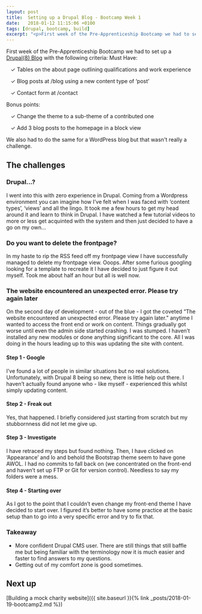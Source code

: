 ```yaml
---
layout: post
title:  Setting up a Drupal Blog - Bootcamp Week 1
date:   2018-01-12 11:15:06 +0100
tags: [drupal, bootcamp, build]
excerpt: "<p>First week of the Pre-Apprenticeship Bootcamp we had to set up a Drupal Blog with a set list of criteria. This was my very first Drupal site. I had a LOT to learn.</p>"
---
```


First week of the Pre-Apprenticeship Bootcamp we had to set up a [Drupal(8) Blog](http://dev-krisblog.pantheonsite.io/) with the following criteria:
Must Have:

   ✓ Tables on the about page outlining qualifications and work experience

   ✓ Blog posts at /blog using a new content type of ‘post’

   ✓ Contact form at /contact

Bonus points:

   ✓ Change the theme to a sub-theme of a contributed one

   ✓ Add 3 blog posts to the homepage in a block view

We also had to do the same for a WordPress blog but that wasn't really a challenge.

## The challenges

### Drupal…?

I went into this with zero experience in Drupal. Coming from a Wordpress environment you can imagine how I’ve felt when I was faced with ‘content types’, ‘views’ and all the lingo. It took me a few hours to get my head around it and learn to think in Drupal. I have watched a few tutorial videos to more or less get acquinted with the system and then just decided to have a go on my own…

### Do you want to delete the frontpage?

In my haste to rip the RSS feed off my frontpage view I have successfully managed to delete my frontpage view. Ooops. After some furious googling looking for a template to recreate it I have decided to just figure it out myself. Took me about half an hour but all is well now.

### The website encountered an unexpected error. Please try again later

On the second day of development - out of the blue - I got the coveted “The website encountered an unexpected error. Please try again later.” anytime I wanted to access the front end or work on content. Things gradually got worse until even the admin side started crashing. I was stumped. I haven’t installed any new modules or done anything significant to the core. All I was doing in the hours leading up to this was updating the site with content.

#### Step 1 - Google

I’ve found a lot of people in similar situations but no real solutions. Unfortunately, with Drupal 8 being so new, there is little help out there. I haven’t actually found anyone who - like myself - experienced this whilst simply updating content.

#### Step 2 - Freak out

Yes, that happened. I briefly considered just starting from scratch but my stubbornness did not let me give up.

#### Step 3 - Investigate

I have retraced my steps but found nothing. Then, I have clicked on ‘Appearance’ and lo and behold the Bootstrap theme seem to have gone AWOL.
I had no commits to fall back on (we concentrated on the front-end and haven’t set up FTP or Git for version control). Needless to say my folders were a mess.

#### Step 4 - Starting over

As I got to the point that I couldn’t even change my front-end theme I have decided to start over. I figured it’s better to have some practice at the basic setup than to go into a very specific error and try to fix that.

### Takeaway

- More confident Drupal CMS user. There are still things that still baffle me but being familiar with the terminology now it is much easier and faster to find answers to my questions.
- Getting out of my comfort zone is good sometimes.

## Next up
[Building a mock charity website]({{ site.baseurl }}{% link _posts/2018-01-19-bootcamp2.md %})
